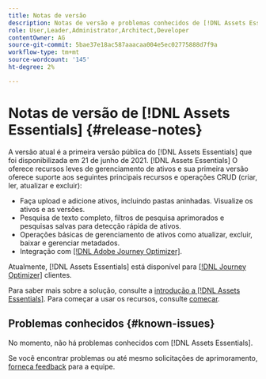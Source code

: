 ```yaml
---
title: Notas de versão
description: Notas de versão e problemas conhecidos de [!DNL Assets Essentials]
role: User,Leader,Administrator,Architect,Developer
contentOwner: AG
source-git-commit: 5bae37e18ac587aaacaa004e5ec02775888d7f9a
workflow-type: tm+mt
source-wordcount: '145'
ht-degree: 2%

---
```



# Notas de versão de [!DNL Assets Essentials] {#release-notes}

A versão atual é a primeira versão pública do [!DNL Assets Essentials] que foi disponibilizada em 21 de junho de 2021. [!DNL Assets Essentials] O oferece recursos leves de gerenciamento de ativos e sua primeira versão oferece suporte aos seguintes principais recursos e operações CRUD (criar, ler, atualizar e excluir):

* Faça upload e adicione ativos, incluindo pastas aninhadas. Visualize os ativos e as versões.
* Pesquisa de texto completo, filtros de pesquisa aprimorados e pesquisas salvas para detecção rápida de ativos.
* Operações básicas de gerenciamento de ativos como atualizar, excluir, baixar e gerenciar metadados.
* Integração com [[!DNL Adobe Journey Optimizer]](https://experienceleague.adobe.com/docs/journey-optimizer/using/create-messages/assets-essentials.html).

Atualmente, [!DNL Assets Essentials] está disponível para [[!DNL Journey Optimizer]](https://experienceleague.adobe.com/docs/journey-optimizer.html) clientes.

Para saber mais sobre a solução, consulte a [introdução a [!DNL Assets Essentials]](introduction.md). Para começar a usar os recursos, consulte [começar](/help/get-started.md).

## Problemas conhecidos {#known-issues}

No momento, não há problemas conhecidos com [!DNL Assets Essentials].

<!--
* Use assets that do not have whitespace in the file names. The replies to comments do not work for such assets.
-->

Se você encontrar problemas ou até mesmo solicitações de aprimoramento, [forneça feedback](#provide-feedback) para a equipe.
